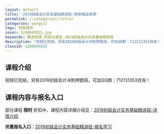 ```yaml
---
layout: default
title: '2019初级会计实务基础精讲班-网易精品单课'
permalink: /:categories/:title/
categories: wangyi2
tags: 网易提供
cover: 1208945825.jpg
keywords: 精选网课,网易云课堂,2019初级会计实务基础精讲班
description: "视频已完结，另有2019初级会计冲刺押题班，可加QQ群：712131353咨询！2019初级会计实务基础精讲班"
classid: 1208945825
---
```


## 课程介绍

视频已完结，另有2019初级会计冲刺押题班，可加QQ群：712131353咨询！

## 课程内容与报名入口

部分课程 **限时** 折扣中，课程内容详细介绍见：[2019初级会计实务基础精讲班-详情介绍](https://study.163.com/course/introduction/1208945825.htm?share=1&shareId=1025206652&utm_campaign=share&utm_medium=iphoneShare&utm_source=&utm_u=1025206652)

**优惠报名入口**：[2019初级会计实务基础精讲班-报名学习](https://study.163.com/course/introduction/1208945825.htm?share=1&shareId=1025206652&utm_campaign=share&utm_medium=iphoneShare&utm_source=&utm_u=1025206652)

